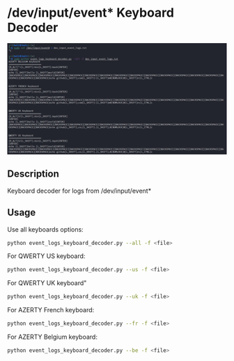 # /dev/input/event* Keyboard Decoder
![](https://raw.githubusercontent.com/M0RC/event_logs_keyboard_decoder/main/demo.png)

## Description
Keyboard decoder for logs from /dev/input/event*

## Usage

Use all keyboards options:
```bash
python event_logs_keyboard_decoder.py --all -f <file>
```

For QWERTY US keyboard:
```bash
python event_logs_keyboard_decoder.py --us -f <file>
```

For QWERTY UK keyboard"
```bash
python event_logs_keyboard_decoder.py --uk -f <file>
```

For AZERTY French keyboard:
```bash
python event_logs_keyboard_decoder.py --fr -f <file>
```

For AZERTY Belgium keyboard:
```bash
python event_logs_keyboard_decoder.py --be -f <file>
```
